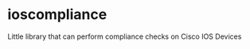 ioscompliance
=============

Little library that can perform compliance checks on Cisco IOS Devices
